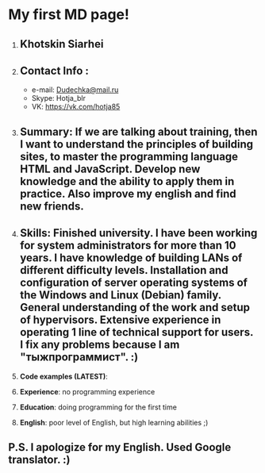 # My first MD page!

1. ## Khotskin Siarhei                                           
2. ## Contact Info :
    * e-mail: Dudechka@mail.ru
    * Skype: Hotja_blr 
    * VK: https://vk.com/hotja85

3. ## **Summary**: If we are talking about training, then I want to understand the principles of building sites, to master the programming language HTML and JavaScript. Develop new knowledge and the ability to apply them in practice. Also improve my english and find new friends.

4. ## **Skills**: Finished university. I have been working for system administrators for more than 10 years. I have knowledge of building LANs of different difficulty levels. Installation and configuration of server operating systems of the Windows and Linux (Debian) family. General understanding of the work and setup of hypervisors. Extensive experience in operating 1 line of technical support for users. I fix any problems because I am "тыжпрограммист". :)

5. **Code examples (LATEST)**:

6. **Experience**: no programming experience

7. **Education**: doing programming for the first time

8. **English**: poor level of English, but high learning abilities ;)

## P.S. I apologize for my English. Used Google translator. :)


